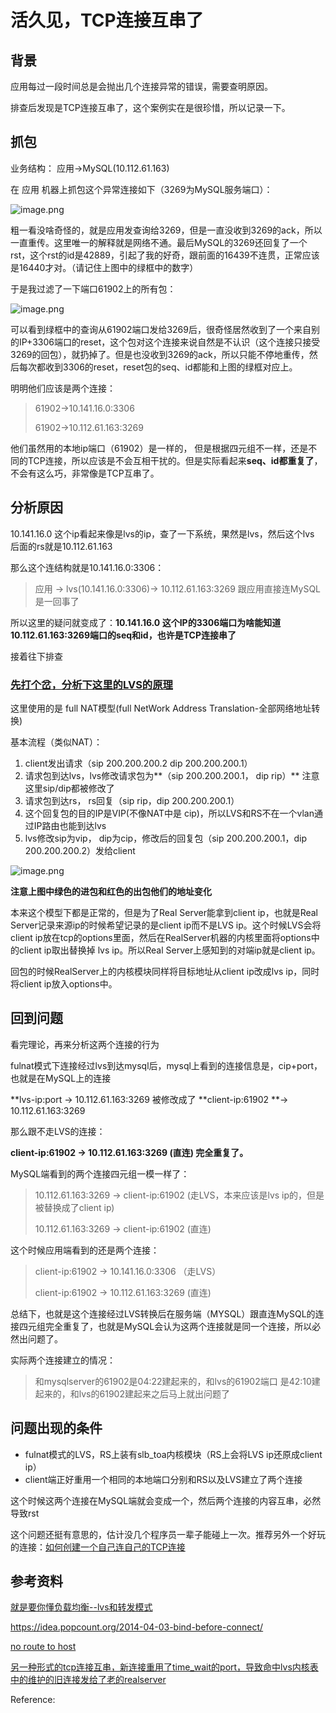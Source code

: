 
# 活久见，TCP连接互串了

## 背景

应用每过一段时间总是会抛出几个连接异常的错误，需要查明原因。

排查后发现是TCP连接互串了，这个案例实在是很珍惜，所以记录一下。

## 抓包

业务结构： 应用->MySQL(10.112.61.163)

在 应用 机器上抓包这个异常连接如下（3269为MySQL服务端口）：

![image.png](https://ata2-img.oss-cn-zhangjiakou.aliyuncs.com/dd657fee9d961a786c05e8d3cccbc297.png)

粗一看没啥奇怪的，就是应用发查询给3269，但是一直没收到3269的ack，所以一直重传。这里唯一的解释就是网络不通。最后MySQL的3269还回复了一个rst，这个rst的id是42889，引起了我的好奇，跟前面的16439不连贯，正常应该是16440才对。（请记住上图中的绿框中的数字）

于是我过滤了一下端口61902上的所有包：

![image.png](https://ata2-img.oss-cn-zhangjiakou.aliyuncs.com/8ca7da8ccec0041dd5d3f66f94d1f574.png)

可以看到绿框中的查询从61902端口发给3269后，很奇怪居然收到了一个来自别的IP+3306端口的reset，这个包对这个连接来说自然是不认识（这个连接只接受3269的回包），就扔掉了。但是也没收到3269的ack，所以只能不停地重传，然后每次都收到3306的reset，reset包的seq、id都能和上图的绿框对应上。

明明他们应该是两个连接：

> 61902->10.141.16.0:3306
> 
> 61902->10.112.61.163:3269


他们虽然用的本地ip端口（61902）是一样的， 但是根据四元组不一样，还是不同的TCP连接，所以应该是不会互相干扰的。但是实际看起来**seq、id都重复了**，不会有这么巧，非常像是TCP互串了。

## 分析原因

10.141.16.0 这个ip看起来像是lvs的ip，查了一下系统，果然是lvs，然后这个lvs 后面的rs就是10.112.61.163

那么这个连结构就是10.141.16.0:3306：

> 应用 -> lvs(10.141.16.0:3306)-> 10.112.61.163:3269  跟应用直接连MySQL是一回事了


所以这里的疑问就变成了：**10.141.16.0 这个IP的3306端口为啥能知道 10.112.61.163:3269端口的seq和id，也许是TCP连接串了**

接着往下排查

### [先打个岔，分析下这里的LVS的原理](/2019/06/20/%E5%B0%B1%E6%98%AF%E8%A6%81%E4%BD%A0%E6%87%82%E8%B4%9F%E8%BD%BD%E5%9D%87%E8%A1%A1--lvs%E5%92%8C%E8%BD%AC%E5%8F%91%E6%A8%A1%E5%BC%8F/)

这里使用的是 full NAT模型(full NetWork Address Translation-全部网络地址转换)

基本流程（类似NAT）：

1.  client发出请求（sip 200.200.200.2 dip 200.200.200.1）
1.  请求包到达lvs，lvs修改请求包为**（sip 200.200.200.1， dip rip）** 注意这里sip/dip都被修改了
1.  请求包到达rs， rs回复（sip rip，dip 200.200.200.1）
1.  这个回复包的目的IP是VIP(不像NAT中是 cip)，所以LVS和RS不在一个vlan通过IP路由也能到达lvs
1.  lvs修改sip为vip， dip为cip，修改后的回复包（sip 200.200.200.1，dip 200.200.200.2）发给client

![image.png](https://ata2-img.cn-hangzhou.oss-pub.aliyun-inc.com/94d55b926b5bb1573c4cab8353428712.png)

**注意上图中绿色的进包和红色的出包他们的地址变化**

本来这个模型下都是正常的，但是为了Real Server能拿到client ip，也就是Real Server记录来源ip的时候希望记录的是client ip而不是LVS ip。这个时候LVS会将client ip放在tcp的options里面，然后在RealServer机器的内核里面将options中的client ip取出替换掉 lvs ip。所以Real Server上感知到的对端ip就是client ip。

回包的时候RealServer上的内核模块同样将目标地址从client ip改成lvs ip，同时将client ip放入options中。

## 回到问题

看完理论，再来分析这两个连接的行为

fulnat模式下连接经过lvs到达mysql后，mysql上看到的连接信息是，cip+port，也就是在MySQL上的连接

**lvs-ip:port -> 10.112.61.163:3269  被修改成了 **client-ip:61902 **-> 10.112.61.163:3269

那么跟不走LVS的连接：

**client-ip:61902 ->  10.112.61.163:3269 (直连) 完全重复了。**

MySQL端看到的两个连接四元组一模一样了：

> 10.112.61.163:3269 -> client-ip:61902 (走LVS，本来应该是lvs ip的，但是被替换成了client ip)
> 
> 10.112.61.163:3269 -> client-ip:61902 (直连)


这个时候应用端看到的还是两个连接：

> client-ip:61902 -> 10.141.16.0:3306 （走LVS）
> 
> client-ip:61902 ->  10.112.61.163:3269 (直连)


总结下，也就是这个连接经过LVS转换后在服务端（MYSQL）跟直连MySQL的连接四元组完全重复了，也就是MySQL会认为这两个连接就是同一个连接，所以必然出问题了。

实际两个连接建立的情况：

> 和mysqlserver的61902是04:22建起来的，和lvs的61902端口 是42:10建起来的，和lvs的61902建起来之后马上就出问题了


## 问题出现的条件

-   fulnat模式的LVS，RS上装有slb_toa内核模块（RS上会将LVS ip还原成client ip）
-   client端正好重用一个相同的本地端口分别和RS以及LVS建立了两个连接

这个时候这两个连接在MySQL端就会变成一个，然后两个连接的内容互串，必然导致rst

这个问题还挺有意思的，估计没几个程序员一辈子能碰上一次。推荐另外一个好玩的连接：[如何创建一个自己连自己的TCP连接](/2020/07/01/%E5%A6%82%E4%BD%95%E5%88%9B%E5%BB%BA%E4%B8%80%E4%B8%AA%E8%87%AA%E5%B7%B1%E8%BF%9E%E8%87%AA%E5%B7%B1%E7%9A%84TCP%E8%BF%9E%E6%8E%A5/)

## 参考资料

[就是要你懂负载均衡--lvs和转发模式](/2019/06/20/%E5%B0%B1%E6%98%AF%E8%A6%81%E4%BD%A0%E6%87%82%E8%B4%9F%E8%BD%BD%E5%9D%87%E8%A1%A1--lvs%E5%92%8C%E8%BD%AC%E5%8F%91%E6%A8%A1%E5%BC%8F/)

https://idea.popcount.org/2014-04-03-bind-before-connect/

[no route to host](https://github.com/kubernetes/kubernetes/issues/81775)

[另一种形式的tcp连接互串，新连接重用了time_wait的port，导致命中lvs内核表中的维护的旧连接发给了老的realserver](https://zhuanlan.zhihu.com/p/127099484)



Reference:

